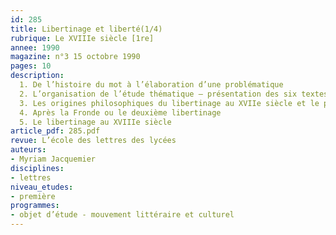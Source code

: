```yaml
---
id: 285
title: Libertinage et liberté(1/4)
rubrique: Le XVIIIe siècle [1re]
annee: 1990
magazine: n°3 15 octobre 1990
pages: 10
description: 
  1. De l’histoire du mot à l’élaboration d’une problématique
  2. L’organisation de l’étude thématique – présentation des six textes illustrant la problématique (« Apologie de Raymond Sebond », tirée des « Essais », de Montaigne ; extrait du livre 1 de « Dissertation en forme de paradoxe contre les aristotéliciens », de Gassendi ; extrait de « L’Autre Monde ou l’Histoire comique des États et Empires de la Lune », de Cyrano de Bergerac ; dernière « Lettre persane », de Montesquieu ; extrait des « Liaisons dangereuses », de Laclos et extrait de « La Nouvelle Justine », de Sade)
  3. Les origines philosophiques du libertinage au XVIIe siècle et le premier mouvement libertin
  4. Après la Fronde ou le deuxième libertinage
  5. Le libertinage au XVIIIe siècle
article_pdf: 285.pdf
revue: L’école des lettres des lycées
auteurs:
- Myriam Jacquemier
disciplines:
- lettres
niveau_etudes:
- première
programmes:
- objet d’étude - mouvement littéraire et culturel
---
```

